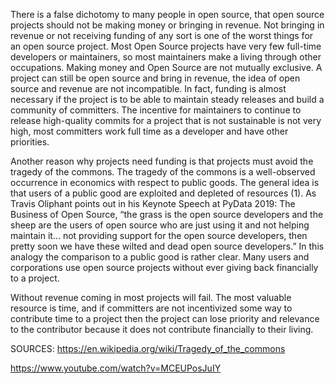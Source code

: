 There is a false dichotomy to many people in open source, that open source projects should not be making money or bringing in revenue. Not bringing in revenue or not receiving funding of any sort is one of the worst things for an open source project. Most Open Source projects have very few full-time developers or maintainers, so most maintainers make a living through other occupations. Making money and Open Source are not mutually exclusive. A project can still be open source and bring in revenue, the idea of open source and revenue are not incompatible. In fact, funding is almost necessary if the project is to be able to maintain steady releases and build a community of committers. The incentive for maintainers to continue to release high-quality commits for a project that is not sustainable is not very high, most committers work full time as a developer and have other priorities.

Another reason why projects need funding is that projects must avoid the tragedy of the commons. The tragedy of the commons is a well-observed occurrence in economics with respect to public goods. The general idea is that users of a public good are exploited and depleted of resources (1). As Travis Oliphant points out in his Keynote Speech at PyData 2019: The Business of Open Source, “the grass is the open source developers and the sheep are the users of open source who are just using it and not helping maintain it... not providing support for the open source developers, then pretty soon we have these wilted and dead open source developers.” In this analogy the comparison to a public good is rather clear. Many users and corporations use open source projects without ever giving back financially to a project.

Without revenue coming in most projects will fail. The most valuable resource is time, and if committers are not incentivized some way to contribute time to a project then the project can lose priority and relevance to the contributor because it does not contribute financially to their living. 

SOURCES: 
https://en.wikipedia.org/wiki/Tragedy_of_the_commons

https://www.youtube.com/watch?v=MCEUPosJuIY
